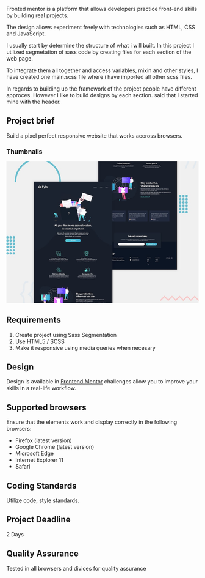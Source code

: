 Fronted mentor is a platform that allows developers practice front-end skills by building real projects. 

The design allows experiment freely with technologies such as HTML, CSS and JavaScript. 

I usually start by determine the structure of what i will built. In this project I utilized segmetation of sass code by creating files for each section of the web page.

To integrate them all together and access variables, mixin and other styles, I have created one main.scss file where i have imported all other scss files.

In regards to building up the framework of the project people have different approces. However I like to build designs by each section. said that I started mine with the header.


## Project brief
Build a pixel perfect responsive website that works accross browsers.

### Thumbnails
![Design preview for the Fylo landing page with dark theme and features grid challenge](./design/desktop-preview.jpg)


## Requirements
1. Create project using Sass Segmentation
2. Use HTML5 / SCSS
3. Make it responsive using media queries when necesary

## Design
Design is available in [Frontend Mentor](https://www.frontendmentor.io) challenges allow you to improve your skills in a real-life workflow.

## Supported browsers
Ensure that the elements work and display correctly in the following browsers:

- Firefox (latest version)
- Google Chrome (latest version)
- Microsoft Edge
- Internet Explorer 11
- Safari

## Coding Standards
Utilize code, style standards.

## Project Deadline
2 Days

## Quality Assurance

Tested in all browsers and divices for quality assurance




